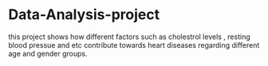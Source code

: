 # Data-Analysis-project
this project shows how different factors such as cholestrol levels , resting blood pressue and etc contribute towards heart diseases regarding different age and gender groups.
